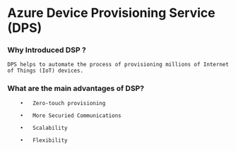 
#                                           Azure Device Provisioning Service (DPS)                         

### Why Introduced DSP ?

	DPS helps to automate the process of provisioning millions of Internet of Things (IoT) devices.
  
### What are the main advantages of DSP?

		•	Zero-touch provisioning
  
		•	More Securied Communications
  
		•	Scalability
  
		•	Flexibility
  
